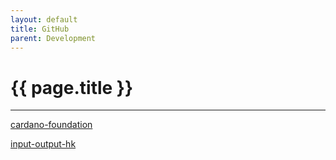 ```yaml
---
layout: default
title: GitHub
parent: Development
---
```


# {{ page.title }}

---

[cardano-foundation](https://github.com/cardano-foundation)

[input-output-hk](https://github.com/input-output-hk)
